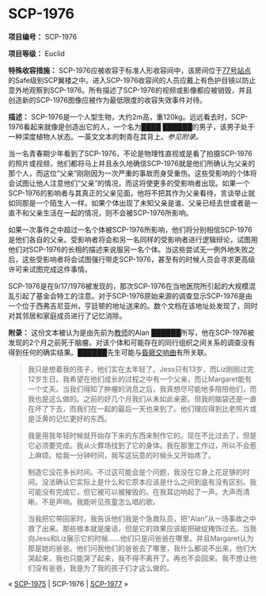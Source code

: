 # SCP-1976
                        


**项目编号：** SCP-1976

**项目等级：** Euclid

**特殊收容措施：** SCP-1976应被收容于标准人形收容间中，该房间位于[77号站点](/secure-facility-dossier-site-77)的Safe级别SCP翼楼之中。进入SCP-1976收容间的人员应戴上有色护目镜以防止意外地观察到SCP-1976。所有描述了SCP-1976的视频或影像都应被销毁，并且创造新的SCP-1976图像应被作为最低限度的收容失效事件对待。

**描述：** SCP-1976是一个人型生物，大约2m高，重120kg。远远看去时，SCP-1976看起来就像是创造出它的人，一个名为████ ██████的男子，该男子处于一种深度植物人状态。一英文文本的刺青在其背上。*参见附录。* 

当一名青春期少年看到了SCP-1976，不论是物理性直视或是看了拍摄SCP-1976的照片或视频，他们都将马上并且永久地确信SCP-1976就是他们所确认为父亲的那个人，而这位“父亲”刚刚因为一次严重的事故而身受重伤。这些受影响的个体将会试图让他人注意他们“父亲”的情况，而这将使更多的受影响者出现。如果一个SCP-1976的影响者与其真正的父亲见面，他将不把其作为父亲看待，言谈举止就如同那是一个陌生人一样。如果个体出现了未知父亲是谁、父亲已经去世或者是一直不和父亲生活在一起的情况，则不会被SCP-1976所影响。

如果一次事件之中超过一名个体被SCP-1976所影响，他们将分别相信SCP-1976是他们各自的父亲。受影响者将会和另一名同样的受影响者进行逻辑辩论，试图用他们对SCP-1976的长相的描述来说服另一名个体。当这些尝试无一例外地失败之后，这些受影响者将会试图强行带走SCP-1976，甚至有的时候人员会寻求更高级许可来试图完成这件事情。

SCP-1976是在9/17/1976被发现的，那次SCP-1976在当地医院所引起的大规模混乱引起了基金会特工的注意。对于SCP-1976原始来源的调查显示SCP-1976是由一个位于西弗吉尼亚州，亨廷顿的地址送来的。数个文档在该地址处发现了，同时对其邻居和家庭成员进行了记忆消除。

**附录：** 这份文本被认为是由先前为[教师](/remembrance)的Alan ██████所写，他在SCP-1976被发现的2个月之前死于脑瘤。对该个体和可能存在的同行组织之间关系的调查没有得到任何的确实结果。██████先生可能与[昏厥](/scp-814)[交响曲](/scp-332)有所关联。


> 我只是想着我的孩子，他们实在太年轻了。Jess只有13岁，而Liz刚刚过完12岁生日。我希望在他们成长的过程之中有一个父亲，而让Margaret能有一个丈夫。当我们得知了肿瘤的消息之后，我真想尽可能地多陪陪他们，而我也是这么做的。之前的好几个月我们从未如此亲密。但我的脑袋还是一直在坏了下去，而我们在一起的最后一天也来到了。他们理应得到比老照片或是泛黄的记忆更好的东西。
> 
> 我是用我年轻时候就开始存下来的东西来制作它的。现在不比过去了，但是它必须要完成。我从火葬场找到了它的身体。我在那里工作过，所以不会惹上麻烦。给我一分钟时间，我写这玩意的时候头又开始疼了。
> 
> 制造它没花多长时间。不过这可能会是个问题，我没在它身上花足够的时间。没法确认它实际上是什么和它原本应该是什么之间到底有没有区别。我可能没有完成它，但它被可以被摧毁的。在我耳边响起了一声。大声而清晰。不是声响。我能听见孩童怎么唱的歌。
> 
> 当我把它带回家时，我告诉他们我是个急救队员，把“Alan”从一场事故之中救了出来。那些根本就是废话，但是它的效果应该能把破绽掩饰过去。当我向Jess和Liz展示它的时候……他们只是问爸爸在哪里。并且Margaret认为那是她的爸爸。他们问我他们的爸爸去了哪里，我什么都说不出来，他们大哭起来，我也只能哭了起来，我不得不离开了。再也不会回来。我不想让他们没有爸爸，我是为了我的孩子们才这么做的。
> 



« [SCP-1975](/scp-1975) | SCP-1976 | [SCP-1977](/scp-1977) »





                    